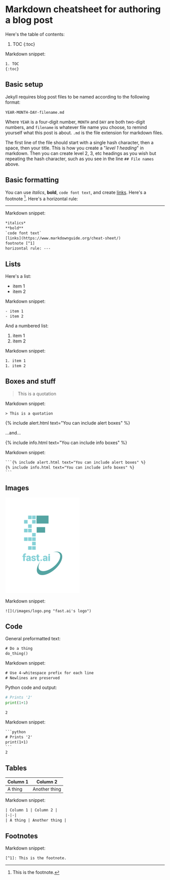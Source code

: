 # Markdown cheatsheet for authoring a blog post

Here's the table of contents:

1. TOC
{:toc}

Markdown snippet:

    1. TOC
    {:toc}


## Basic setup

Jekyll requires blog post files to be named according to the following format:

`YEAR-MONTH-DAY-filename.md`

Where `YEAR` is a four-digit number, `MONTH` and `DAY` are both two-digit numbers, and `filename` is whatever file name you choose, to remind yourself what this post is about. `.md` is the file extension for markdown files.

The first line of the file should start with a single hash character, then a space, then your title. This is how you create a "*level 1 heading*" in markdown. Then you can create level 2, 3, etc headings as you wish but repeating the hash character, such as you see in the line `## File names` above.

## Basic formatting

You can use *italics*, **bold**, `code font text`, and create [links](https://www.markdownguide.org/cheat-sheet/). Here's a footnote [^1]. Here's a horizontal rule:

---

Markdown snippet:

    *italics*
    **bold**
    `code font text`
    [links](https://www.markdownguide.org/cheat-sheet/)
    footnote [^1]
    horizontal rule: ---

## Lists

Here's a list:

- item 1
- item 2

Markdown snippet:

    - item 1
    - item 2

And a numbered list:

1. item 1
1. item 2


Markdown snippet:

    1. item 1
    1. item 2

## Boxes and stuff

> This is a quotation


Markdown snippet:

    > This is a quotation

{% include alert.html text="You can include alert boxes" %}

...and...

{% include info.html text="You can include info boxes" %}

Markdown snippet:

    ```{% include alert.html text="You can include alert boxes" %}
    {% include info.html text="You can include info boxes" %}
    ```

## Images

![](/images/logo.png "fast.ai's logo")

Markdown snippet:

    ![](/images/logo.png "fast.ai's logo")

## Code

General preformatted text:

    # Do a thing
    do_thing()

Markdown snippet:
    
    # Use 4-whitespace prefix for each line
    # Newlines are preserved

Python code and output:

```python
# Prints '2'
print(1+1)
```

    2

Markdown snippet:

    ```python
    # Prints '2'
    print(1+1)
    ```
    2


## Tables

| Column 1 | Column 2 |
|-|-|
| A thing | Another thing |

Markdown snippet:

    | Column 1 | Column 2 |
    |-|-|
    | A thing | Another thing |

## Footnotes

[^1]: This is the footnote.

Markdown snippet:

    [^1]: This is the footnote.
 
 
